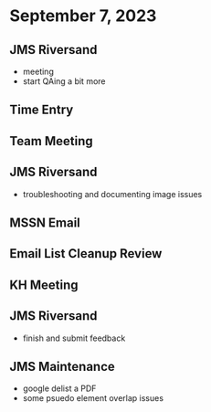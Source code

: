 # September 7, 2023

## JMS Riversand
- meeting
- start QAing a bit more

## Time Entry

## Team Meeting

## JMS Riversand
- troubleshooting and documenting image issues

## MSSN Email

## Email List Cleanup Review

## KH Meeting

## JMS Riversand
- finish and submit feedback

## JMS Maintenance
- google delist a PDF
- some psuedo element overlap issues
